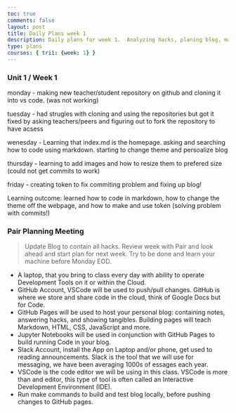```yaml
---
toc: true
comments: false
layout: post
title: Daily Plans week 1
description: Daily plans for week 1.  Analyzing hacks, planing blog, making blog
type: plans
courses: { tri1: {week: 1} }
---
```


### Unit 1 / Week 1
monday - making new teacher/student repository on github and cloning it into vs code. (was not working)

tuesday - had strugles with cloning and using the repositories but got it fixed by asking teachers/peers and figuring out to fork the repository to have acsess

wenesday - Learning that index.md is the homepage.  asking and searching how to code using markdown.  starting to change theme and persoalize blog

thursday - learning to add images and how to resize them to prefered size (could not get commits to work)

friday - creating token to fix commiting problem and fixing up blog!

Learning outcome: learned how to code in markdown,  how to change the theme off the webpage, and how to make and use token (solving problem with commits!)


### Pair Planning Meeting
> Update Blog to contain all hacks.  Review week with Pair and look ahead and start plan for next week.  Try to be done and learn your machine before Monday EOD.
- A laptop, that you bring to class every day with ability to operate Development Tools on it or within the Cloud.
- GitHub Account, VSCode will be used to push/pull changes. GitHub is where we store and share code in the cloud, think of Google Docs but for Code.
- GitHub Pages will be used to host your personal blog: containing notes, answering hacks, and showing tangibles.  Building pages will teach Markdown, HTML, CSS, JavaScript and more.
- Jupyter Notebooks will be used in conjunction with GitHub Pages to build running Code in your blog.
- Slack Account, install the App on Laptop and/or phone, get used to reading announcements. Slack is the tool that we will use for messaging, we have been averaging 1000s of essages each year.
- VSCode is the code editor we will be using in this class.  VSCode is more than and editor, this type of tool is often called an Interactive Development Environment (IDE). 
- Run make commands to build and test blog locally, before pushing changes to GitHub pages.
